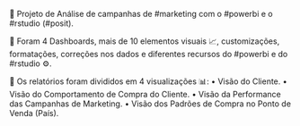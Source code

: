 📌 Projeto de Análise de campanhas de #marketing com o #powerbi e o #rstudio (#posit).

📌 Foram 4 Dashboards, mais de 10 elementos visuais 📈, customizações, formatações, correções nos dados e diferentes recursos do #powerbi e do #rstudio ⚙.

📌 Os relatórios foram divididos em 4 visualizações 📊:
• Visão do Cliente.
• Visão do Comportamento de Compra do Cliente.
• Visão da Performance das Campanhas de Marketing.
• Visão dos Padrões de Compra no Ponto de Venda (País).
